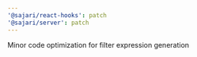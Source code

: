 ```yaml
---
'@sajari/react-hooks': patch
'@sajari/server': patch
---
```


Minor code optimization for filter expression generation
